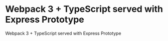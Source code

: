 # Webpack 3 + TypeScript served with Express Prototype
Webpack 3 + TypeScript served with Express Prototype
